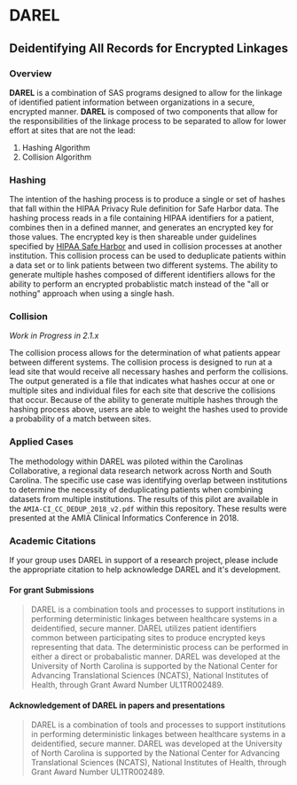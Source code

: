 # DAREL
## Deidentifying All Records for Encrypted Linkages
### Overview
**DAREL** is a combination of SAS programs designed to allow for the linkage of identified patient information between organizations in a secure, encrypted manner. **DAREL** is composed of two components that allow for the responsibilities of the linkage process to be separated to allow for lower effort at sites that are not the lead:
1) Hashing Algorithm
2) Collision Algorithm


### Hashing
The intention of the hashing process is to produce a single or set of hashes that fall within the  HIPAA Privacy Rule definition for Safe Harbor data. The hashing process reads in a file containing HIPAA identifiers for a patient, combines then in a defined manner, and generates an encrypted key for those values. The encrypted key is then shareable under guidelines specified by [HIPAA Safe Harbor](https://www.hhs.gov/hipaa/for-professionals/privacy/special-topics/de-identification/index.html) and used in collision processes at another institution. This collision process can be used to deduplicate patients within a data set or to link patients between two different systems. The ability to generate multiple hashes composed of different identifiers allows for the ability to perform an encrypted probablistic match instead of the "all or nothing" approach when using a single hash.

### Collision
*Work in Progress in 2.1.x*

The collision process allows for the determination of what patients appear between different systems. The collision process is designed to run at a lead site that would receive all necessary hashes and perform the collisions. The output generated is a file that indicates what hashes occur at one or multiple sites and individual files for each site that descrive the collisions that occur. Because of the ability to generate multiple hashes through the hashing process above, users are able to weight the hashes used to provide a probability of a match between sites.

### Applied Cases
The methodology within DAREL was piloted within the Carolinas Collaborative, a regional data research network across North and South Carolina. The specific use case was identifying overlap between institutions to determine the necessity of deduplicating patients when combining datasets from multiple institutions. The results of this pilot are available in the `AMIA-CI_CC_DEDUP_2018_v2.pdf` within this repository. These results were presented at the AMIA Clinical Informatics Conference in 2018.

### Academic Citations

If your group uses DAREL in support of a research project, please include the appropriate citation to help acknowledge DAREL and it's development.

#### For grant Submissions

> DAREL is a combination tools and processes to support institutions in performing deterministic linkages between healthcare systems in a deidentified, secure manner. DAREL utilizes patient identifiers common between participating sites to produce encrypted keys representing that data. The deterministic process can be performed in either a direct or probabalistic manner. DAREL was developed at the University of North Carolina is supported by the National Center for Advancing Translational Sciences (NCATS), National Institutes of Health, through Grant Award Number UL1TR002489.

#### Acknowledgement of DAREL in papers and presentations

> DAREL is a combination of tools and processes to support institutions in performing deterministic linkages between healthcare systems in a deidentified, secure manner. DAREL was developed at the University of North Carolina is supported by the National Center for Advancing Translational Sciences (NCATS), National Institutes of Health, through Grant Award Number UL1TR002489.


